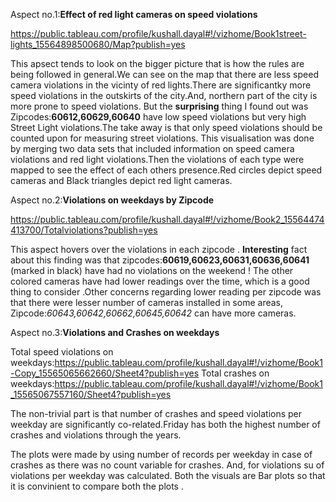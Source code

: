 Aspect no.1:**Effect of red light cameras on speed violations**

https://public.tableau.com/profile/kushall.dayal#!/vizhome/Book1street-lights_15564898500680/Map?publish=yes

This apsect tends to look on the bigger picture that is how the rules are being followed in general.We can see on the map that there are less speed camera violations in the vicinty of red lights.There are significantky more speed violations in the outskirts of the city.And, northern part of the city is more prone to speed violations.
But the **surprising** thing I found out was Zipcodes:**60612,60629,60640** have low speed violations but very high Street Light violations.The take away is that only speed violations should be counted upon for measuring street violations.
This visualisation was done by merging two data sets that included information on speed camera violations and red light violations.Then the violations of each type were mapped to see the effect of each others presence.Red circles depict speed cameras and Black triangles depict red light cameras.   

Aspect no.2:**Violations on weekdays by Zipcode**

https://public.tableau.com/profile/kushall.dayal#!/vizhome/Book2_15564474413700/Totalviolations?publish=yes

This aspect hovers over the violations in each zipcode .
**Interesting** fact about this finding was that zipcodes:**60619,60623,60631,60636,60641** (marked in black) have had no violations on the weekend !
The other colored cameras have had lower readings over the time, which is a good thing to consider .Other concerns regarding lower reading per zipcode was that there were lesser number of cameras installed in some areas, Zipcode:*60643,60642,60662,60645,60642* can have more cameras.

Aspect no.3:**Violations and Crashes on weekdays**

Total speed violations on weekdays:https://public.tableau.com/profile/kushall.dayal#!/vizhome/Book1-Copy_15565065662660/Sheet4?publish=yes
Total crashes on weekdays:https://public.tableau.com/profile/kushall.dayal#!/vizhome/Book1_15565067557160/Sheet4?publish=yes

The non-trivial part is that  number of crashes and speed violations per weekday are significantly co-related.Friday has both the highest number of crashes and violations through the years.

The plots were made by using number of records per weekday in case of crashes as there was no count variable for crashes.
And, for violations su of violations per weekday was calculated.
Both the visuals are Bar plots so that it is convinient to compare both the plots .